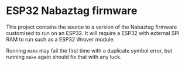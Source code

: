 # ESP32 Nabaztag firmware

This project contains the source to a version of the Nabaztag firmware customised to run on an ESP32.
It will require a ESP32 with external SPI RAM to run such as a ESP32 Wrover module.

Running `make` may fail the first time with a duplicate symbol error, but running `make` again should fix that with any luck.

